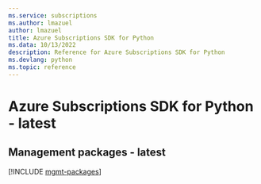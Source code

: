 ```yaml
---
ms.service: subscriptions
ms.author: lmazuel
author: lmazuel
title: Azure Subscriptions SDK for Python
ms.data: 10/13/2022
description: Reference for Azure Subscriptions SDK for Python
ms.devlang: python
ms.topic: reference
---
```

# Azure Subscriptions SDK for Python - latest

## Management packages - latest
[!INCLUDE [mgmt-packages](subscriptions-mgmt-index.md)]